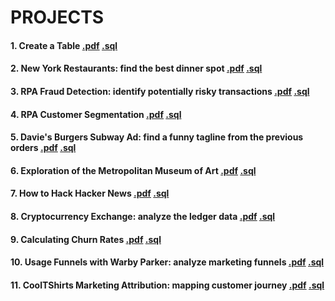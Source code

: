 # PROJECTS

#### 1. Create a Table [.pdf](https://github.com/SumaiaParveen/SQL-codeacademy/blob/master/Skillpath_Analyze%20data%20with%20SQL/Week%201_Get%20Started%20with%20SQL/Project_Create%20a%20Table.pdf) [.sql](https://github.com/SumaiaParveen/SQL-codeacademy/blob/master/Skillpath_Analyze%20data%20with%20SQL/Week%201_Get%20Started%20with%20SQL/Project_Create%20a%20Table.sql)

#### 2. New York Restaurants: find the best dinner spot [.pdf](https://github.com/SumaiaParveen/SQL-codeacademy/blob/master/Skillpath_Analyze%20data%20with%20SQL/Week%202_Query%20Data/Project_New%20York%20Restaurants.pdf) [.sql](https://github.com/SumaiaParveen/SQL-codeacademy/blob/master/Skillpath_Analyze%20data%20with%20SQL/Week%202_Query%20Data/Project_New%20York%20Restaurants.sql)

#### 3. RPA Fraud Detection: identify potentially risky transactions [.pdf](https://github.com/SumaiaParveen/SQL-codeacademy/blob/master/Skillpath_Analyze%20data%20with%20SQL/Week%202_Query%20Data/Project_RPA%20Fraud%20Detection.pdf) [.sql](https://github.com/SumaiaParveen/SQL-codeacademy/blob/master/Skillpath_Analyze%20data%20with%20SQL/Week%202_Query%20Data/Project_RPA%20Fraud%20Detection.sqlite)

#### 4. RPA Customer Segmentation [.pdf](https://github.com/SumaiaParveen/SQL-codeacademy/blob/master/Skillpath_Analyze%20data%20with%20SQL/Week%202_Query%20Data/Project_RPA%20Customer%20Segmentation.pdf) [.sql](https://github.com/SumaiaParveen/SQL-codeacademy/blob/master/Skillpath_Analyze%20data%20with%20SQL/Week%202_Query%20Data/Project_RPA%20Customer%20Segmentation.sql)

#### 5. Davie's Burgers Subway Ad: find a funny tagline from the previous orders [.pdf](https://github.com/SumaiaParveen/SQL-codeacademy/blob/master/Skillpath_Analyze%20data%20with%20SQL/Week%202_Query%20Data/Project_Davie's%20Burgers%20Subway%20Ad.pdf) [.sql](https://github.com/SumaiaParveen/SQL-codeacademy/blob/master/Skillpath_Analyze%20data%20with%20SQL/Week%202_Query%20Data/Project_Davie's%20Burgers%20Subway%20Ad.sql)

#### 6. Exploration of the Metropolitan Museum of Art [.pdf](https://github.com/SumaiaParveen/SQL-codeacademy/blob/master/Skillpath_Analyze%20data%20with%20SQL/Week%203_Calculate%20and%20Summarize%20Data/Project_The%20Metropolitan%20Museum%20of%20Art.pdf) [.sql](https://github.com/SumaiaParveen/SQL-codeacademy/blob/master/Skillpath_Analyze%20data%20with%20SQL/Week%203_Calculate%20and%20Summarize%20Data/Project_The%20Metropolitan%20Museum%20of%20Art.sql)

#### 7. How to Hack Hacker News [.pdf](https://github.com/SumaiaParveen/SQL-codeacademy/blob/master/Skillpath_Analyze%20data%20with%20SQL/Week%203_Calculate%20and%20Summarize%20Data/Project_How%20to%20Hack%20Hacker%20News.pdf) [.sql](https://github.com/SumaiaParveen/SQL-codeacademy/blob/master/Skillpath_Analyze%20data%20with%20SQL/Week%203_Calculate%20and%20Summarize%20Data/Project_How%20to%20Hack%20Hacker%20News.sql)

#### 8. Cryptocurrency Exchange: analyze the ledger data [.pdf](https://github.com/SumaiaParveen/SQL-codeacademy/blob/master/Skillpath_Analyze%20data%20with%20SQL/Week%203_Calculate%20and%20Summarize%20Data/Project_Cryptocurrency%20Exchange.pdf) [.sql](https://github.com/SumaiaParveen/SQL-codeacademy/blob/master/Skillpath_Analyze%20data%20with%20SQL/Week%203_Calculate%20and%20Summarize%20Data/Project_Cryptocurrency%20Exchange.sql)

#### 9. Calculating Churn Rates [.pdf](https://github.com/SumaiaParveen/SQL-codeacademy/blob/master/Skillpath_Analyze%20data%20with%20SQL/Week%206_Analyze%20Real%20Data%20with%20SQL/Project_Calculating%20Churn%20Rates.pdf) [.sql](https://github.com/SumaiaParveen/SQL-codeacademy/blob/master/Skillpath_Analyze%20data%20with%20SQL/Week%206_Analyze%20Real%20Data%20with%20SQL/Project_Calculating%20Churn%20Rates.sql)

#### 10. Usage Funnels with Warby Parker: analyze marketing funnels [.pdf](https://github.com/SumaiaParveen/SQL-codeacademy/blob/master/Skillpath_Analyze%20data%20with%20SQL/Week%206_Analyze%20Real%20Data%20with%20SQL/Project_Usage%20Funnels%20with%20Warby%20Parker.pdf) [.sql](https://github.com/SumaiaParveen/SQL-codeacademy/blob/master/Skillpath_Analyze%20data%20with%20SQL/Week%206_Analyze%20Real%20Data%20with%20SQL/Project_Usage%20Funnels%20with%20Warby%20Parker.sql)

#### 11. CoolTShirts Marketing Attribution: mapping customer journey [.pdf](https://github.com/SumaiaParveen/SQL-codeacademy/blob/master/Skillpath_Analyze%20data%20with%20SQL/Week%206_Analyze%20Real%20Data%20with%20SQL/Project_Marketing%20Attribution%20Queries.pdf) [.sql](https://github.com/SumaiaParveen/SQL-codeacademy/blob/master/Skillpath_Analyze%20data%20with%20SQL/Week%206_Analyze%20Real%20Data%20with%20SQL/Project_Marketing%20Attribution%20Queries.sql)
